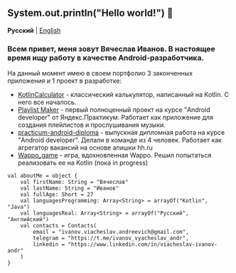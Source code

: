 ## System.out.println("Hello world!") 👋
**Русский** | [English](https://github.com/CNJerry-IvanovVyacheslav/CNJerry-IvanovVyacheslav/blob/main/README(EN).md)

### Всем привет, меня зовут Вячеслав Иванов. В настоящее время ищу работу в качестве Android-разработчика.

На данный момент имею в своем портфолио 3 законченных приложения и 1 проект в разработке:
- [KotlinCalculator](https://github.com/CNJerry-IvanovVyacheslav/KotlinCalculator) - классический калькулятор, написанный на Kotlin. С него все началось.
- [Playlist Maker](https://github.com/CNJerry-IvanovVyacheslav/Playlist_Maker) - первый полноценный проект на курсе "Android developer" от Яндекс.Практикум. Работает как приложение для создания плейлистов и прослушивания музыки.
- [practicum-android-diploma](https://github.com/CNJerry-IvanovVyacheslav/practicum-android-diploma) - выпускная дипломная работа на курсе "Android developer". Делали в команде из 4 человек. Работает как агрегатор вакансий на основе апишки hh.ru
- [Wappo_game](https://github.com/CNJerry-IvanovVyacheslav/Wappo_game) - игра, вдохновленная Wappo. Решил попытаться реализовать ее на Kotlin (пока in progress)

```
val aboutMe = object {
	val firstName: String = "Вячеслав"
	val lastName: String = "Иванов"
	val fullAge: Short = 27
	val languagesProgramming: Array<String> = arrayOf("Kotlin", "Java")
	val languagesReal: Array<String> = arrayOf("Русский", "Английский")
	val contacts = Contacts(
		email = "ivanov.viacheslav.andreevich@gmail.com",
		telegram = "https://t.me/ivanov_vyacheslav_andr",
		linkedin = "https://www.linkedin.com/in/viacheslav-ivanov-andr"
	)
}
```

